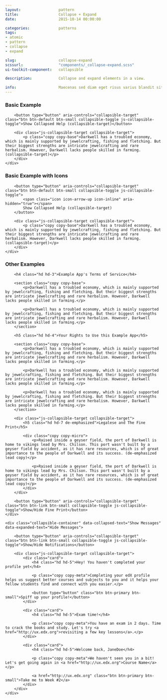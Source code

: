 ```yaml
---
layout:                 pattern
title:                  Collapse + Expand
date:                   2015-10-14 00:00:00

categories:             patterns
tags:                   
- atomic
- pattern
- collapse
- expand

slug:                   collapse-expand
scssurl:                "components/_collapse-expand.scss"
ui-toolkit-component:   collapsible

description:            Collapse and expand elements in a view.

info:                   Maecenas sed diam eget risus varius blandit sit amet non magna. Maecenas faucibus mollis interdum. Praesent commodo cursus magna, vel scelerisque nisl consectetur et. Donec id elit non mi porta gravida at eget metus.
---
```


<h3 class="hd-6 example-set-hd">Basic Example</h3>
<div class="example-set example-collapsible-1">
    <div class="collapsible-container" data-collapsed-text="Expand Toggle" data-expanded-text="Collapse Toggle">

        <button type="button" aria-controls="collapsible-target" class="btn btn-default btn-small collapsible-toggle js-collapsible-toggle">Show Collapsed Help (collapsible-target)</button>

        <div class="js-collapsible-target collapsible-target">
            <p class="copy copy-base">Darkwell has a troubled economy, which is mainly supported by jewelcrafting, fishing and fletching. But their biggest strengths are intricate jewelcrafting and rare herbalism. However, Darkwell lacks people skilled in farming. (collapsible-target)</p>
        </div>
    </div>
</div>

<h3 class="hd-6 example-set-hd">Basic Example with Icons</h3>
<div class="example-set example-collapsible-2">
    <div class="collapsible-container" data-collapsed-text="Expand Toggle" data-expanded-text="Collapse Toggle">

        <button type="button" aria-controls="collapsible-target" class="btn btn-default btn-small collapsible-toggle js-collapsible-toggle">
            <span class="icon icon-arrow-up icon-inline" aria-hidden="true"></span>
            Show Collapsed Help (collapsible-target)
        </button>

        <div class="js-collapsible-target collapsible-target">
            <p class="copy copy-base">Darkwell has a troubled economy, which is mainly supported by jewelcrafting, fishing and fletching. But their biggest strengths are intricate jewelcrafting and rare herbalism. However, Darkwell lacks people skilled in farming. (collapsible-target)</p>
        </div>
    </div>
</div>

<h3 class="hd-6 example-set-hd">Other Examples</h3>

<div class="example-set example-collapsible-3">
    <div class="collapsible-container" data-collapsed-text="Show Fine Print" data-expanded-text="Hide Fine Print">

        <h4 class="hd hd-3">Example App's Terms of Service</h4>

        <section class="copy copy-base">
            <p>Darkwell has a troubled economy, which is mainly supported by jewelcrafting, fishing and fletching. But their biggest strengths are intricate jewelcrafting and rare herbalism. However, Darkwell lacks people skilled in farming.</p>

            <p>Darkwell has a troubled economy, which is mainly supported by jewelcrafting, fishing and fletching. But their biggest strengths are intricate jewelcrafting and rare herbalism. However, Darkwell lacks people skilled in farming.</p>
        </section>

        <h5 class="hd hd-4">Your Rights to Use this Example App</h5>

        <section class="copy copy-base">
            <p>Darkwell has a troubled economy, which is mainly supported by jewelcrafting, fishing and fletching. But their biggest strengths are intricate jewelcrafting and rare herbalism. However, Darkwell lacks people skilled in farming.</p>

            <p>Darkwell has a troubled economy, which is mainly supported by jewelcrafting, fishing and fletching. But their biggest strengths are intricate jewelcrafting and rare herbalism. However, Darkwell lacks people skilled in farming.</p>

            <p>Darkwell has a troubled economy, which is mainly supported by jewelcrafting, fishing and fletching. But their biggest strengths are intricate jewelcrafting and rare herbalism. However, Darkwell lacks people skilled in farming.</p>
        </section>

        <div class="js-collapsible-target collapsible-target">
            <h5 class="hd hd-7 de-emphasized">Legalese and The Fine Print</h5>

            <div class="copy copy-micro">
                <p>Raised inside a geyser field, the port of Darkwell is home to vikings lead by Mrs. Chilson. This port wasn't built by a geyser field by accident, as it has rare resources, which is of great importance to the people of Darkwell and its success. (de-emphasized lead copy)</p>

                <p>Raised inside a geyser field, the port of Darkwell is home to vikings lead by Mrs. Chilson. This port wasn't built by a geyser field by accident, as it has rare resources, which is of great importance to the people of Darkwell and its success. (de-emphasized lead copy)</p>
            </div>
        </div>

        <button type="button" aria-controls="collapsible-target" class="btn btn-link btn-small collapsible-toggle js-collapsible-toggle">Show/Hide Fine Print</button>
    </div>
</div>

<div class="example-set example-collapsible-4">

    <div class="collapsible-container" data-collapsed-text="Show Messages" data-expanded-text="Hide Messages">

        <button type="button" aria-controls="collapsible-target" class="btn btn-link btn-small collapsible-toggle js-collapsible-toggle">Show/Hide Notifications</button>

        <div class="js-collapsible-target collapsible-target">
            <div class="card">
                <h4 class="hd hd-5">Hey! You haven't completed your profile yet</h4>

                <p class="copy copy-meta">Completing your edX profile helps us suggest better courses and subjects to you and it helps your fellow students find and connect with you easier.</p>

                <button type="button" class="btn btn-primary btn-small">Spiff up your profile!</button>
            </div>

            <div class="card">
                <h4 class="hd hd-5">Exam time!</h4>

                <p class="copy copy-meta">You have an exam in 2 days. Time to crack the books and study. Let's try <a href="http://ux.edx.org">revisiting a few key lessons</a>.</p>
            </div>

            <div class="card">
                <h4 class="hd hd-5">Welcome back, JaneDoe</h4>

                <p class="copy copy-meta">We haven't seen you in a bit! Let's get going again in <a href="http://ux.edx.org">Course Name</a></p>

                <a href="http://ux.edx.org" class="btn btn-primary btn-small">Take me to Week #2</a>
            </div>
        </div>
    </div>
</div>
